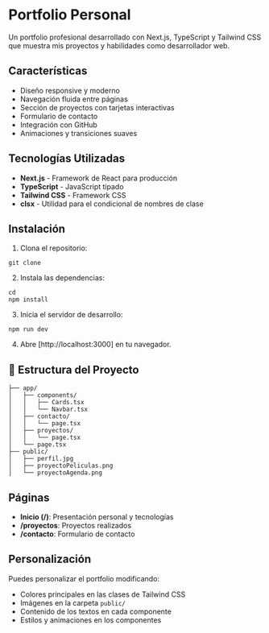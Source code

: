# Portfolio Personal

Un portfolio profesional desarrollado con Next.js, TypeScript y Tailwind CSS que muestra mis proyectos y habilidades como desarrollador web.

## Características

- Diseño responsive y moderno
- Navegación fluida entre páginas
- Sección de proyectos con tarjetas interactivas
- Formulario de contacto
- Integración con GitHub
- Animaciones y transiciones suaves

## Tecnologías Utilizadas

- **Next.js** - Framework de React para producción
- **TypeScript** - JavaScript tipado
- **Tailwind CSS** - Framework CSS
- **clsx** - Utilidad para el condicional de nombres de clase

## Instalación

1. Clona el repositorio:
```
git clone 
```
2. Instala las dependencias:
```
cd 
npm install
```
3. Inicia el servidor de desarrollo:
```
npm run dev
```
4. Abre [http://localhost:3000] en tu navegador.

## 📂 Estructura del Proyecto

```
├── app/
│   ├── components/
│   │   ├── Cards.tsx
│   │   └── Navbar.tsx
│   ├── contacto/
│   │   └── page.tsx
│   ├── proyectos/
│   │   └── page.tsx
│   └── page.tsx
├── public/
│   ├── perfil.jpg
│   ├── proyectoPeliculas.png
│   └── proyectoAgenda.png
```
## Páginas

- **Inicio (/)**: Presentación personal y tecnologías
- **/proyectos**: Proyectos realizados
- **/contacto**: Formulario de contacto

## Personalización

Puedes personalizar el portfolio modificando:

- Colores principales en las clases de Tailwind CSS
- Imágenes en la carpeta `public/`
- Contenido de los textos en cada componente
- Estilos y animaciones en los componentes

